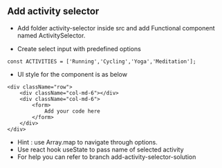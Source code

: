 ## Add activity selector
* Add folder activity-selector inside src and add Functional component named ActivitySelector.

* Create select input with predefined options 

```const ACTIVITIES = ['Running','Cycling','Yoga','Meditation'];```

* UI style for the component is as below

```
<div className="row">
    <div className="col-md-6"></div>
    <div className="col-md-6">
        <form>
            Add your code here
        </form>
    </div>    
</div>
```
* Hint : use Array.map to navigate through options.
* Use react hook useState to pass name of selected activity
* For help you can refer to branch add-activity-selector-solution

